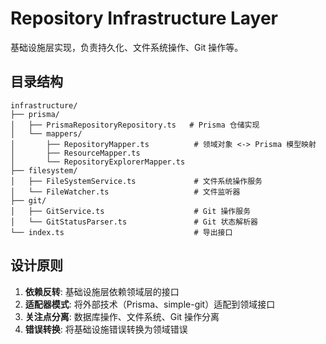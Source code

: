# Repository Infrastructure Layer

基础设施层实现，负责持久化、文件系统操作、Git 操作等。

## 目录结构

```
infrastructure/
├── prisma/
│   ├── PrismaRepositoryRepository.ts   # Prisma 仓储实现
│   └── mappers/
│       ├── RepositoryMapper.ts          # 领域对象 <-> Prisma 模型映射
│       ├── ResourceMapper.ts
│       └── RepositoryExplorerMapper.ts
├── filesystem/
│   ├── FileSystemService.ts             # 文件系统操作服务
│   └── FileWatcher.ts                   # 文件监听器
├── git/
│   ├── GitService.ts                    # Git 操作服务
│   └── GitStatusParser.ts               # Git 状态解析器
└── index.ts                             # 导出接口
```

## 设计原则

1. **依赖反转**: 基础设施层依赖领域层的接口
2. **适配器模式**: 将外部技术（Prisma、simple-git）适配到领域接口
3. **关注点分离**: 数据库操作、文件系统、Git 操作分离
4. **错误转换**: 将基础设施错误转换为领域错误
